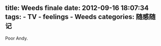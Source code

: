 title: Weeds finale
date: 2012-09-16 18:07:34
tags: 
    - TV
    - feelings
    - Weeds
categories: 随感随记
---

Poor Andy.
